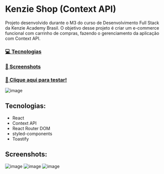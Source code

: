 # Kenzie Shop (Context API)

Projeto desenvolvido durante o M3 do curso de Desenvolvimento Full Stack da Kenzie Academy Brasil. O objetivo desse projeto é criar um e-commerce funcional com carrinho de compras, fazendo o gerenciamento da aplicação com Context API.

### [💻 Tecnologias](#tecnologias)
 
### [📸 Screenshots](#screenshots)

### [🏁 Clique aqui para testar!](https://kenzie-shop-mauve.vercel.app/)

![image](https://user-images.githubusercontent.com/98785969/182213268-e2d7467f-c3f5-4ad3-80e8-49bbaa52ee70.png)

## Tecnologias:
* React
* Context API
* React Router DOM
* styled-components
* Toastify

## Screenshots:

![image](https://user-images.githubusercontent.com/98785969/182213627-20dc640a-dfb1-416e-8983-b298c239ff2a.png)
![image](https://user-images.githubusercontent.com/98785969/182213758-43501bd1-959f-442a-a2f6-2f00184f899e.png)
![image](https://user-images.githubusercontent.com/98785969/182213822-7b2e5e0a-9e30-4db1-be58-c4ef9b02d9a6.png)


